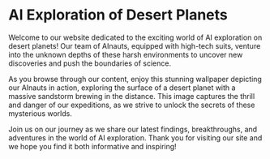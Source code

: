 <!--
Write me markdown content of website with wallpaper:

"A group of AInauts in high-tech suits exploring the surface of a desert planet, with a massive sandstorm brewing in the distance."

The header of the page should not be copy of the text but rather a real content of the website which is using this wallpaper.
-->

<!--font:Montserrat-->

# AI Exploration of Desert Planets

Welcome to our website dedicated to the exciting world of AI exploration on desert planets! Our team of AInauts, equipped with high-tech suits, venture into the unknown depths of these harsh environments to uncover new discoveries and push the boundaries of science.

As you browse through our content, enjoy this stunning wallpaper depicting our AInauts in action, exploring the surface of a desert planet with a massive sandstorm brewing in the distance. This image captures the thrill and danger of our expeditions, as we strive to unlock the secrets of these mysterious worlds.

Join us on our journey as we share our latest findings, breakthroughs, and adventures in the world of AI exploration. Thank you for visiting our site and we hope you find it both informative and inspiring!

